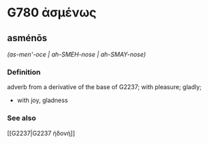 # G780 ἀσμένως

## asménōs

_(as-men'-oce | ah-SMEH-nose | ah-SMAY-nose)_

### Definition

adverb from a derivative of the base of G2237; with pleasure; gladly; 

- with joy, gladness

### See also

[[G2237|G2237 ἡδονή]]
